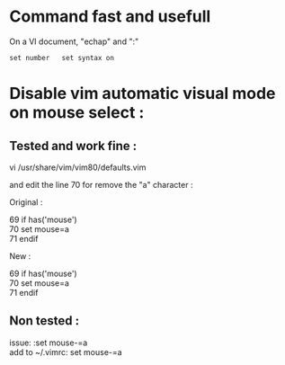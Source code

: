 # Command fast and usefull
  
On a VI document, "echap" and ":"  
  
`set number  
set syntax on`  
  
# Disable vim automatic visual mode on mouse select :
  
## Tested and work fine :
  
vi /usr/share/vim/vim80/defaults.vim  
  
and edit the line 70 for remove the "a" character :  
  
Original :  
  
 69 if has('mouse')  
 70   set mouse=a  
 71 endif  
  
New :  
  
 69 if has('mouse')  
 70   set mouse=a  
 71 endif  
  
## Non tested :
  
issue: :set mouse-=a  
add to ~/.vimrc: set mouse-=a   
